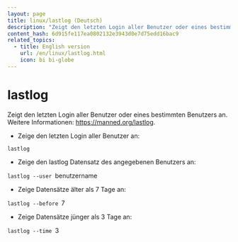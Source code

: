 ```yaml
---
layout: page
title: linux/lastlog (Deutsch)
description: "Zeigt den letzten Login aller Benutzer oder eines bestimmten Benutzers an."
content_hash: 6d915fe117ea0802132e3943d0e7d75edd16bac9
related_topics:
  - title: English version
    url: /en/linux/lastlog.html
    icon: bi bi-globe
---
```

# lastlog

Zeigt den letzten Login aller Benutzer oder eines bestimmten Benutzers an.
Weitere Informationen: <https://manned.org/lastlog>.

- Zeige den letzten Login aller Benutzer an:

`lastlog`

- Zeige den lastlog Datensatz des angegebenen Benutzers an:

`lastlog --user `<span class="tldr-var badge badge-pill bg-dark-lm bg-white-dm text-white-lm text-dark-dm font-weight-bold">benutzername</span>

- Zeige Datensätze älter als 7 Tage an:

`lastlog --before `<span class="tldr-var badge badge-pill bg-dark-lm bg-white-dm text-white-lm text-dark-dm font-weight-bold">7</span>

- Zeige Datensätze jünger als 3 Tage an:

`lastlog --time `<span class="tldr-var badge badge-pill bg-dark-lm bg-white-dm text-white-lm text-dark-dm font-weight-bold">3</span>
